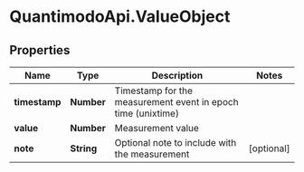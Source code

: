 # QuantimodoApi.ValueObject

## Properties
Name | Type | Description | Notes
------------ | ------------- | ------------- | -------------
**timestamp** | **Number** | Timestamp for the measurement event in epoch time (unixtime) | 
**value** | **Number** | Measurement value | 
**note** | **String** | Optional note to include with the measurement | [optional] 


